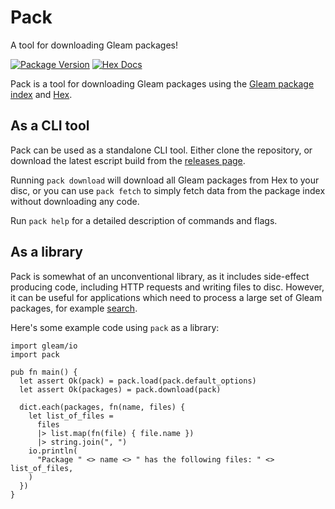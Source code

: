 # Pack

A tool for downloading Gleam packages!

[![Package Version](https://img.shields.io/hexpm/v/pack)](https://hex.pm/packages/pack)
[![Hex Docs](https://img.shields.io/badge/hex-docs-ffaff3)](https://hexdocs.pm/pack/)

Pack is a tool for downloading Gleam packages using the [Gleam package index](
https://packages.gleam.run) and [Hex](https://hex.pm).

## As a CLI tool

Pack can be used as a standalone CLI tool. Either clone the repository, or download
the latest escript build from the [releases page](https://github.com/GearsDatapacks/pack/releases/latest).

Running `pack download` will download all Gleam packages from Hex to your disc,
or you can use `pack fetch` to simply fetch data from the package index without
downloading any code.

Run `pack help` for a detailed description of commands and flags.

## As a library

Pack is somewhat of an unconventional library, as it includes side-effect producing
code, including HTTP requests and writing files to disc. However, it can be useful
for applications which need to process a large set of Gleam packages, for example
[search](https://github.com/GearsDatapacks/search).

Here's some example code using `pack` as a library:

```gleam
import gleam/io
import pack

pub fn main() {
  let assert Ok(pack) = pack.load(pack.default_options)
  let assert Ok(packages) = pack.download(pack)

  dict.each(packages, fn(name, files) {
    let list_of_files =
      files
      |> list.map(fn(file) { file.name })
      |> string.join(", ")
    io.println(
      "Package " <> name <> " has the following files: " <> list_of_files,
    )
  })
}
```
